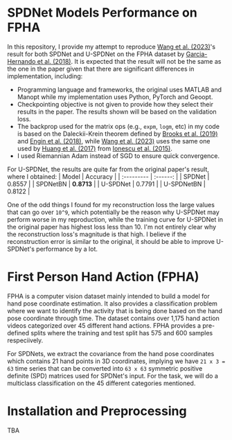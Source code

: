 # SPDNet Models Performance on FPHA

In this repository, I provide my attempt to reproduce [Wang et al. (2023)](https://doi.org/10.1016/j.neunet.2022.11.030)'s result for both SPDNet and U-SPDNet on the FPHA dataset by [Garcia-Hernando et al. (2018)](https://guiggh.github.io/publications/first-person-hands/). It is expected that the result will not be the same as the one in the paper given that there are significant differences in implementation, including:
- Programming language and frameworks, the original uses MATLAB and Manopt while my implementation uses Python, PyTorch and Geoopt.
- Checkpointing objective is not given to provide how they select their results in the paper. The results shown will be based on the validation loss.
- The backprop used for the matrix ops (e.g., `expm`, `logm`, etc) in my code is based on the Daleckii-Krein
  theorem defined by [Brooks et al. (2019)](https://proceedings.neurips.cc/paper_files/paper/2019/file/6e69ebbfad976d4637bb4b39de261bf7-Paper.pdf)
  and [Engin et al. (2018)](https://www.ecva.net/papers/eccv_2018/papers_ECCV/papers/Melih_Engin_DeepKSPD_Learning_Kernel-matrix-based_ECCV_2018_paper.pdf), while [Wang et al. (2023)](https://doi.org/10.1016/j.neunet.2022.11.030) uses the same one used by [Huang et al. (2017)](https://arxiv.org/abs/1608.04233) from [Ionescu et al. (2015)](https://openaccess.thecvf.com/content_iccv_2015/papers/Ionescu_Matrix_Backpropagation_for_ICCV_2015_paper.pdf).
- I used Riemannian Adam instead of SGD to ensure quick convergence.

For U-SPDNet, the results are quite far from the original paper's result, where I obtained:
|    Model   | Accuracy |
| :--------- | :------: |
|   SPDNet   |  0.8557  |
|  SPDNetBN  |  **0.8713**  |
|  U-SPDNet  |  0.7791  |
| U-SPDNetBN |  0.8122  |


One of the odd things I found for my reconstruction loss the large values that can go over `10^9`, which potentially be the reason why
U-SPDNet may perform worse in my reproduction, while the training curve for U-SPDNet in the original paper has highest loss less than 10.
I'm not entirely clear why the reconstruction loss's magnitude is that high. I believe if the reconstruction error is similar to the original,
it should be able to improve U-SPDNet's performance by a lot.

# First Person Hand Action (FPHA)

FPHA is a computer vision dataset mainly intended to build a model for hand pose coordinate estimation.
It also provides a classification problem where we want to identify the activity that is being done based
on the hand pose coordinate through time. The dataset contains over 1,175 hand action videos categorized
over 45 different hand actions. FPHA provides a pre-defined splits where the training and test split has 575
and 600 samples respeciively.

For SPDNets, we extract the covariance from the hand pose coordinates which contains 21 hand points in 3D
coordinates, implying we have `21 x 3 = 63` time series that can be converted into `63 x 63`
symmetric positive definite (SPD) matrices used for SPDNet's input. For the task, we will do a multiclass
classification on the 45 different categories mentioned.

# Installation and Preprocessing

TBA